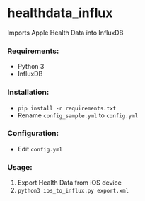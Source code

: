 # healthdata_influx
Imports Apple Health Data into InfluxDB

### Requirements:

 * Python 3
 * InfluxDB

### Installation:

* `pip install -r requirements.txt`
* Rename `config_sample.yml` to `config.yml`

### Configuration:

* Edit `config.yml`

### Usage:

1. Export Health Data from iOS device
2. `python3 ios_to_influx.py export.xml`